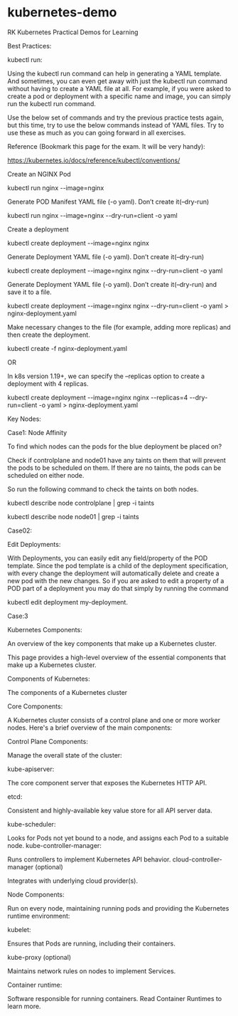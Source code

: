 # kubernetes-demo
RK Kubernetes Practical Demos for Learning 

Best Practices:


kubectl run: 


Using the kubectl run command can help in generating a YAML template. And sometimes, you can even get away with just the kubectl run command without having to create a YAML file at all. For example, if you were asked to create a pod or deployment with a specific name and image, you can simply run the kubectl run command.

Use the below set of commands and try the previous practice tests again, but this time, try to use the below commands instead of YAML files. Try to use these as much as you can going forward in all exercises.

Reference (Bookmark this page for the exam. It will be very handy):

https://kubernetes.io/docs/reference/kubectl/conventions/

Create an NGINX Pod

kubectl run nginx --image=nginx


Generate POD Manifest YAML file (-o yaml). Don’t create it(–dry-run)

kubectl run nginx --image=nginx --dry-run=client -o yaml


Create a deployment

kubectl create deployment --image=nginx nginx


Generate Deployment YAML file (-o yaml). Don’t create it(–dry-run)


kubectl create deployment --image=nginx nginx --dry-run=client -o yaml


Generate Deployment YAML file (-o yaml). Don’t create it(–dry-run) and save it to a file.


kubectl create deployment --image=nginx nginx --dry-run=client -o yaml > nginx-deployment.yaml


Make necessary changes to the file (for example, adding more replicas) and then create the deployment.


kubectl create -f nginx-deployment.yaml

OR

In k8s version 1.19+, we can specify the –replicas option to create a deployment with 4 replicas.


kubectl create deployment --image=nginx nginx --replicas=4 --dry-run=client -o yaml > nginx-deployment.yaml

Key Nodes:


Case1:   Node Affinity     


To find which nodes can the pods for the blue deployment be placed on?


Check if controlplane and node01 have any taints on them that will prevent the pods to be scheduled on them. If there are no taints, the pods can be scheduled on either node.

So run the following command to check the taints on both nodes.

kubectl describe node controlplane | grep -i taints

kubectl describe node node01 | grep -i taints


Case02:

Edit Deployments:


With Deployments, you can easily edit any field/property of the POD template. Since the pod template is a child of the deployment specification, with every change the deployment will automatically delete and create a new pod with the new changes. So if you are asked to edit a property of a POD part of a deployment you may do that simply by running the command


kubectl edit deployment my-deployment.


Case:3 

Kubernetes Components:


An overview of the key components that make up a Kubernetes cluster.

This page provides a high-level overview of the essential components that make up a Kubernetes cluster.


Components of Kubernetes:

The components of a Kubernetes cluster


Core Components:

A Kubernetes cluster consists of a control plane and one or more worker nodes. Here's a brief overview of the main components:

Control Plane Components:

Manage the overall state of the cluster:

kube-apiserver:

The core component server that exposes the Kubernetes HTTP API.

etcd:

Consistent and highly-available key value store for all API server data.


kube-scheduler:


Looks for Pods not yet bound to a node, and assigns each Pod to a suitable node.
kube-controller-manager:


Runs controllers to implement Kubernetes API behavior.
cloud-controller-manager (optional)


Integrates with underlying cloud provider(s).


Node Components:


Run on every node, maintaining running pods and providing the Kubernetes runtime environment:

kubelet:

Ensures that Pods are running, including their containers.


kube-proxy (optional)


Maintains network rules on nodes to implement Services.


Container runtime:


Software responsible for running containers. Read Container Runtimes to learn more.






